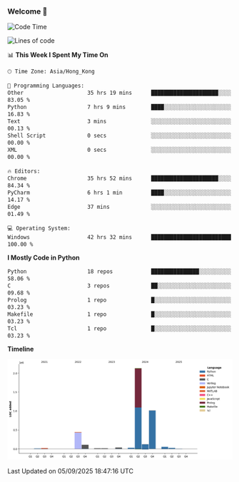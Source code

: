 ### Welcome 👋

<!--START_SECTION:waka-->
![Code Time](http://img.shields.io/badge/Code%20Time-2%2C562%20hrs%2025%20mins-blue)

![Lines of code](https://img.shields.io/badge/From%20Hello%20World%20I%27ve%20Written-4.0%20million%20lines%20of%20code-blue)

📊 **This Week I Spent My Time On** 

```text
🕑︎ Time Zone: Asia/Hong_Kong

💬 Programming Languages: 
Other                    35 hrs 19 mins      █████████████████████░░░░   83.05 % 
Python                   7 hrs 9 mins        ████░░░░░░░░░░░░░░░░░░░░░   16.83 % 
Text                     3 mins              ░░░░░░░░░░░░░░░░░░░░░░░░░   00.13 % 
Shell Script             0 secs              ░░░░░░░░░░░░░░░░░░░░░░░░░   00.00 % 
XML                      0 secs              ░░░░░░░░░░░░░░░░░░░░░░░░░   00.00 % 

🔥 Editors: 
Chrome                   35 hrs 52 mins      █████████████████████░░░░   84.34 % 
PyCharm                  6 hrs 1 min         ████░░░░░░░░░░░░░░░░░░░░░   14.17 % 
Edge                     37 mins             ░░░░░░░░░░░░░░░░░░░░░░░░░   01.49 % 

💻 Operating System: 
Windows                  42 hrs 32 mins      █████████████████████████   100.00 % 
```

**I Mostly Code in Python** 

```text
Python                   18 repos            ███████████████░░░░░░░░░░   58.06 % 
C                        3 repos             ██░░░░░░░░░░░░░░░░░░░░░░░   09.68 % 
Prolog                   1 repo              █░░░░░░░░░░░░░░░░░░░░░░░░   03.23 % 
Makefile                 1 repo              █░░░░░░░░░░░░░░░░░░░░░░░░   03.23 % 
Tcl                      1 repo              █░░░░░░░░░░░░░░░░░░░░░░░░   03.23 % 
```



**Timeline**

![Lines of Code chart](https://raw.githubusercontent.com/xhj2501/xhj2501/main/assets/bar_graph.png)


 Last Updated on 05/09/2025 18:47:16 UTC
<!--END_SECTION:waka-->

